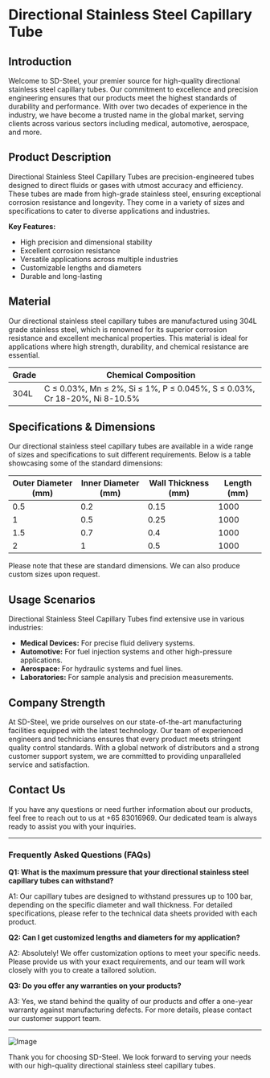 # Directional Stainless Steel Capillary Tube

## Introduction

Welcome to SD-Steel, your premier source for high-quality directional stainless steel capillary tubes. Our commitment to excellence and precision engineering ensures that our products meet the highest standards of durability and performance. With over two decades of experience in the industry, we have become a trusted name in the global market, serving clients across various sectors including medical, automotive, aerospace, and more.

## Product Description

Directional Stainless Steel Capillary Tubes are precision-engineered tubes designed to direct fluids or gases with utmost accuracy and efficiency. These tubes are made from high-grade stainless steel, ensuring exceptional corrosion resistance and longevity. They come in a variety of sizes and specifications to cater to diverse applications and industries.

**Key Features:**
- High precision and dimensional stability
- Excellent corrosion resistance
- Versatile applications across multiple industries
- Customizable lengths and diameters
- Durable and long-lasting

## Material

Our directional stainless steel capillary tubes are manufactured using 304L grade stainless steel, which is renowned for its superior corrosion resistance and excellent mechanical properties. This material is ideal for applications where high strength, durability, and chemical resistance are essential.

| **Grade** | **Chemical Composition** |
|-----------|--------------------------|
| 304L      | C ≤ 0.03%, Mn ≤ 2%, Si ≤ 1%, P ≤ 0.045%, S ≤ 0.03%, Cr 18-20%, Ni 8-10.5% |

## Specifications & Dimensions

Our directional stainless steel capillary tubes are available in a wide range of sizes and specifications to suit different requirements. Below is a table showcasing some of the standard dimensions:

| **Outer Diameter (mm)** | **Inner Diameter (mm)** | **Wall Thickness (mm)** | **Length (mm)** |
|-------------------------|-------------------------|-------------------------|-----------------|
| 0.5                     | 0.2                     | 0.15                    | 1000            |
| 1                       | 0.5                     | 0.25                    | 1000            |
| 1.5                     | 0.7                     | 0.4                     | 1000            |
| 2                       | 1                       | 0.5                     | 1000            |

Please note that these are standard dimensions. We can also produce custom sizes upon request.

## Usage Scenarios

Directional Stainless Steel Capillary Tubes find extensive use in various industries:
- **Medical Devices:** For precise fluid delivery systems.
- **Automotive:** For fuel injection systems and other high-pressure applications.
- **Aerospace:** For hydraulic systems and fuel lines.
- **Laboratories:** For sample analysis and precision measurements.

## Company Strength

At SD-Steel, we pride ourselves on our state-of-the-art manufacturing facilities equipped with the latest technology. Our team of experienced engineers and technicians ensures that every product meets stringent quality control standards. With a global network of distributors and a strong customer support system, we are committed to providing unparalleled service and satisfaction.

## Contact Us

If you have any questions or need further information about our products, feel free to reach out to us at +65 83016969. Our dedicated team is always ready to assist you with your inquiries.

---

### Frequently Asked Questions (FAQs)

**Q1: What is the maximum pressure that your directional stainless steel capillary tubes can withstand?**

A1: Our capillary tubes are designed to withstand pressures up to 100 bar, depending on the specific diameter and wall thickness. For detailed specifications, please refer to the technical data sheets provided with each product.

**Q2: Can I get customized lengths and diameters for my application?**

A2: Absolutely! We offer customization options to meet your specific needs. Please provide us with your exact requirements, and our team will work closely with you to create a tailored solution.

**Q3: Do you offer any warranties on your products?**

A3: Yes, we stand behind the quality of our products and offer a one-year warranty against manufacturing defects. For more details, please contact our customer support team.

---

![Image](https://github.com/user-attachments/assets/2567258e-e124-4816-932d-1809bd27ef0b)

Thank you for choosing SD-Steel. We look forward to serving your needs with our high-quality directional stainless steel capillary tubes.